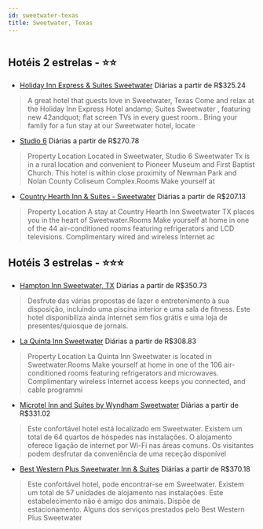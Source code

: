 ```yaml
---
id: sweetwater-texas
title: Sweetwater, Texas
---
```


<center><img src="https://photos.hotelbeds.com/giata/59/591192/591192a_hb_a_001.jpg" alt="" /></center>


## Hotéis 2 estrelas - ⭐️⭐️

-    [Holiday Inn Express & Suites Sweetwater](https://www.hurb.com/hoteis/sweetwater/holiday-inn-express-suites-sweetwater-JNP-JP405722?cmp=18055) Diárias a partir de R$325.24
   > A great hotel that guests love in Sweetwater, Texas Come and relax at the Holiday Inn Express Hotel andamp; Suites Sweetwater , featuring new 42andquot; flat screen TVs in every guest room.. Bring your family for a fun stay at our Sweetwater hotel, locate
-    [Studio 6](https://www.hurb.com/hoteis/sweetwater/studio-6-JNP-JP652763?cmp=18055) Diárias a partir de R$270.78
   > Property Location Located in Sweetwater, Studio 6 Sweetwater Tx is in a rural location and convenient to Pioneer Museum and First Baptist Church.  This hotel is within close proximity of Newman Park and Nolan County Coliseum Complex.Rooms Make yourself at
-    [Country Hearth Inn & Suites - Sweetwater](https://www.hurb.com/hoteis/sweetwater/country-hearth-inn-suites-sweetwater-JNP-JP808899?cmp=18055) Diárias a partir de R$207.13
   > Property Location A stay at Country Hearth Inn Sweetwater TX places you in the heart of Sweetwater.Rooms Make yourself at home in one of the 44 air-conditioned rooms featuring refrigerators and LCD televisions. Complimentary wired and wireless Internet ac

## Hotéis 3 estrelas - ⭐️⭐️⭐️

-    [Hampton Inn Sweetwater, TX](https://www.hurb.com/hoteis/sweetwater/hampton-inn-sweetwater-tx-JNP-JP000419?cmp=18055) Diárias a partir de R$350.73
   > Desfrute das várias propostas de lazer e entretenimento à sua disposição, incluindo  uma piscina interior e uma sala de fitness. Este hotel disponibiliza ainda internet sem fios grátis e uma loja de presentes/quiosque de jornais.
-    [La Quinta Inn Sweetwater](https://www.hurb.com/hoteis/sweetwater/la-quinta-inn-sweetwater-JNP-JP860267?cmp=18055) Diárias a partir de R$308.83
   > Property Location La Quinta Inn Sweetwater is located in Sweetwater.Rooms Make yourself at home in one of the 106 air-conditioned rooms featuring refrigerators and microwaves. Complimentary wireless Internet access keeps you connected, and cable programmi
-    [Microtel Inn and Suites by Wyndham Sweetwater](https://www.hurb.com/hoteis/sweetwater/microtel-inn-and-suites-by-wyndham-sweetwater-JNP-JP540121?cmp=18055) Diárias a partir de R$331.02
   > Este confortável hotel está localizado em Sweetwater. Existem um total de 64 quartos de hóspedes nas instalações. O alojamento oferece ligação de internet por Wi-Fi nas áreas comuns. Os visitantes podem desfrutar da conveniência de uma receção disponível 
-    [Best Western Plus Sweetwater Inn & Suites](https://www.hurb.com/hoteis/sweetwater/best-western-plus-sweetwater-inn-suites-JNP-JP237424?cmp=18055) Diárias a partir de R$370.18
   > Este confortável hotel, pode encontrar-se em Sweetwater. Existem um total de 57 unidades de alojamento nas instalações. Este estabelecimento não é amigo dos animais. Dispõe de estacionamento. Alguns dos serviços prestados pelo Best Western Plus Sweetwater
